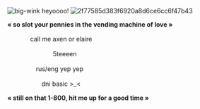 ![big-wink](https://github.com/user-attachments/assets/c77427af-e9ee-44cd-83f3-63b9fffbdda9) heyoooo!
![2f77585d383f6920a8d6ce6cc6f47b43](https://github.com/user-attachments/assets/6a3dc98c-b678-4fd1-adc8-7b07be4f66ca)

**« so slot your pennies in the vending machine of love »**

ㅤㅤㅤㅤcall me axen or elaire 

ㅤㅤㅤㅤㅤㅤㅤㅤ5teeeen

ㅤㅤㅤㅤㅤrus/eng yep yep

ㅤㅤㅤㅤㅤㅤdni basic >_<

**« still on that 1-800, hit me up for a good time »**
